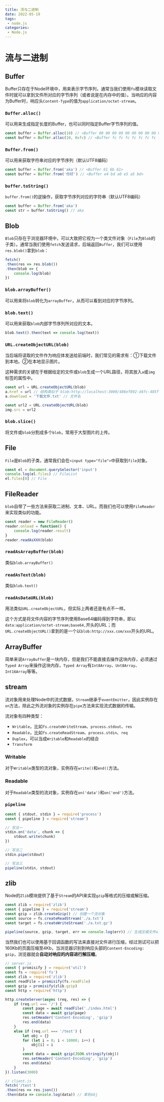 ```yaml
---
title: 流与二进制
date: 2022-05-19
tags:
 - node.js
categories: 
 - Node.js
---
```


# 流与二进制

## Buffer

Buffer只存在于Node环境中，用来表示字节序列，通常当我们使用`fs`模块读取文件时就可以拿到文件所对应的字节序列（或者说是在内存中的值）。当响应的内容为Buffer时，响应头`Content-Type`的值为`application/octet-stream`。

### `Buffer.alloc()` 

可以用来生成指定长度的Buffer，也可以同时指定Buffer字节序列的值。

``` js
const buffer = Buffer.alloc(10) // <Buffer 00 00 00 00 00 00 00 00 00 00>
const buffer = Buffer.alloc(10, 0xfc) // <Buffer fc fc fc fc fc fc fc fc fc fc>
```

### `Buffer.from()`

可以用来获取字符串对应的字节序列（默认UTF8编码）

``` js
const buffer = Buffer.from('aka') // <Buffer 61 6b 61>  
const buffer = Buffer.from('你好') // <Buffer e4 bd a0 e5 a5 bd>
```

### `buffer.toString()`

`buffer.from()`的逆操作，获取字节序列对应的字符串（默认UTF8编码）

``` js
const buffer = Buffer.from('aka') 
const str = buffer.toString() // aka
```







## Blob

`Blob`只存在于浏览器环境中，可以大致把它视为一个类文件对象（`File`为`Blob`的子类）。通常当我们使用`fetch`发送请求，后端返回`Buffer`，我们可以使用`res.blob()`拿到`blob`：

``` js
fetch()
.then(res => res.blob())
.then(blob => {
    console.log(blob)
})
```

### `blob.arrayBuffer()`

可以用来将`blob`转化为`arrayBuffer`，从而可以看到对应的字节序列。

### `blob.text()`

可以用来获取`blob`内部字节序列所对应的文本。

``` js
blob.text().then(text => console.log(text))
```

### `URL.createObjectURL(blob)`

当后端将读取的文件作为响应体发送给前端时，我们常见的需求有：①下载文件到本地。②在本地显示图片。

这种需求的关键在于根据给定的文件或`blob`生成一个URL路径，将其放入`a`或`img`标签的属性中。

``` js
const url = URL.createObjectURL(blob)
a.href = url // 结构类似于 blob:http://localhost:3000/486ef892-d4fc-485f-b4ab-fae272d35e55
a.download = '下载文件.txt' // 文件名

const url2 = URL.createObjectURL(blob)
img.src = url2
```

### `blob.slice()`

将文件或`blob`分割成多个`blob`，常用于大型图片的上传。

## File

`File`是`Blob`的子类，通常我们会在`<input type="file">`中获取到`file`对象。

``` js
const el = document.querySelector('input')
console.log(el.files) // FileList
el.files[0] // File
```



## FileReader

`blob`自带了一些方法来获取二进制、文本、URL。而我们也可以使用`FileReader`来实现类似的功能。

``` js
const reader = new FileReader()
reader.onload = function() {
    console.log(reader.result)
}
reader.readAsXXX(blob)
```

### `readAsArrayBuffer(blob)`

类似`blob.arrayBuffer()`

### `readAsText(blob)`

类似`blob.text()`

### `readAsDataURL(blob)`

用法类似`URL.createObjectURL`，但实际上两者还是有点不一样。

这个方式是将文件内容的字节序列使用Base64编码得到字符串，即以`data:application/octet-stream;base64,`开头的URL；而`URL.createObjectURL()`拿到的是一个以`blob:http://xxx.com/xxx`开头的URL。

## ArrayBuffer

简单来说`ArrayBuffer`是一块内存，但是我们不能直接去操作这块内存，必须通过`Typed Array`来操作这块内存，`Typed Array`有`Int8Array`、`Unt8Array`、`Int16Array`等等。



## stream

流对象用来处理Node中的流式数据，`Stream`继承于`eventEmitter`，因此实例存在`on`方法，除此之外流对象的实例存在`pipe`方法来实现流式数据的传输。

流对象有四种类型：

- `Writable`，比如`fs.createWriteStream`、`process.stdout`、`res`
- `Readable`，比如`fs.createReadStream`、`process.stdin`、`req`
- `Duplex`，可以当成`Writable`和`Readable`的结合
- `Transform`



### Writable

对于`Writable`类型的流对象，实例存在`write()`和`end()`方法。



### Readable

对于`Readable`类型的流对象，实例存在`on('data')`和`on('end')`方法。



### `pipeline`

``` js
const { stdout, stdin } = require('process')
const { pipeline } = require('stream')

// 写法一
stdin.on('data', chunk => {
    stdout.write(chunk)
})

// 写法二
stdin.pipe(stdout)

// 写法三
pipeline(stdin, stdout)
```



## zlib

Node的`Zlib`模块提供了基于`Stream`的API来实现`gzip`等格式的压缩或解压缩。

``` js
const zlib = require('zlib')
const { pipeline } = require('stream')
const gzip = zlib.createGzip() // 创建一个流对象
const source = fs.createReadStream('./a.txt')
const target = fs.createWriteStream('./a.txt.gz')

pipeline(source, gzip, target, err => console.log(err)) // 生成压缩文件a.txt.gz
```



当然我们也可以使用基于回调函数的写法来直接对文件进行压缩，经过测试可以把160Kb的页面压缩至4Kb，当浏览器识别到响应头部的`Content-Encoding: gzip`，浏览器就会**自动对响应的内容进行解压缩**。

``` js
// server.js
const { promisify } = require('util')
const fs = require('fs')
const zlib = require('zlib')
const readFile = promisify(fs.readFile)
const gzip = promisify(zlib.gzip)
const http = require('http')

http.createServer(async (req, res) => {
    if (req.url === '/') {
        const page = await readFile('./index.html')
        const data = await gzip(page)
        res.setHeader('Content-Encoding', 'gzip')
        res.end(data)
    } 
    else if (req.url === '/test') {
        let obj = {}
        for (let i = 0; i < 10000; i++) {
            obj[i] = i
        }
        const data = await gzip(JSON.stringify(obj))
        res.setHeader('Content-Encoding', 'gzip')
        res.end(data)
    }
}).listen(3000)

// client.js
fetch('/test')
.then(res => res.json())
.then(data => console.log(data)) // 拿到obj
```





